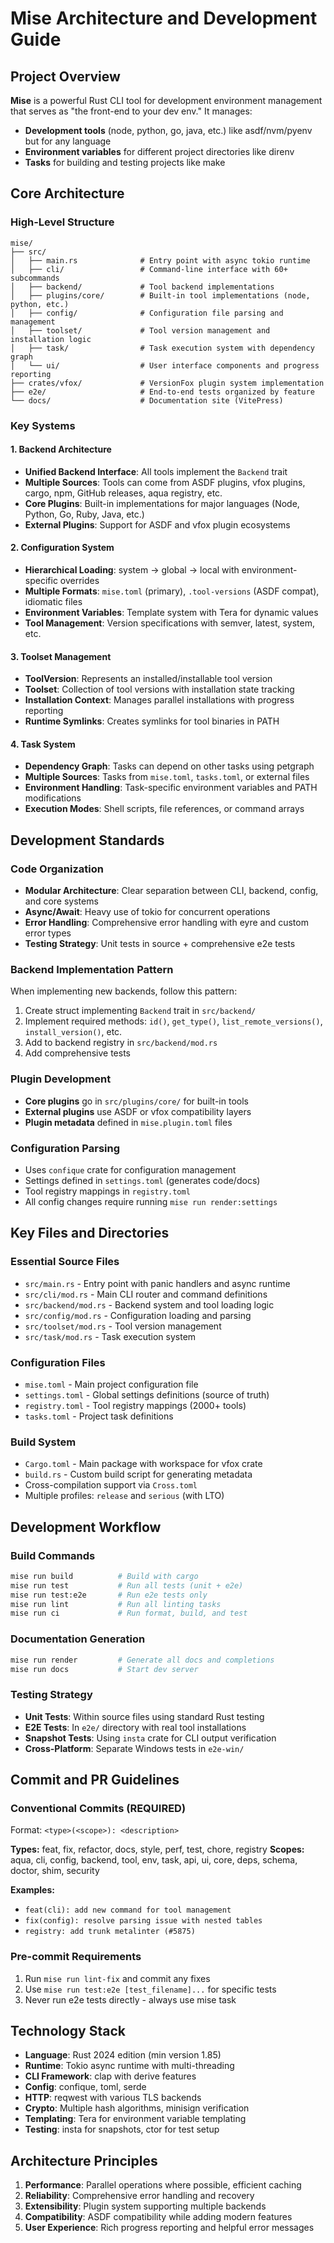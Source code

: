 # Mise Architecture and Development Guide

## Project Overview

**Mise** is a powerful Rust CLI tool for development environment management that serves as "the front-end to your dev env." It manages:
- **Development tools** (node, python, go, java, etc.) like asdf/nvm/pyenv but for any language
- **Environment variables** for different project directories like direnv
- **Tasks** for building and testing projects like make

## Core Architecture

### High-Level Structure

```
mise/
├── src/
│   ├── main.rs              # Entry point with async tokio runtime
│   ├── cli/                 # Command-line interface with 60+ subcommands
│   ├── backend/             # Tool backend implementations
│   ├── plugins/core/        # Built-in tool implementations (node, python, etc.)
│   ├── config/              # Configuration file parsing and management
│   ├── toolset/             # Tool version management and installation logic
│   ├── task/                # Task execution system with dependency graph
│   └── ui/                  # User interface components and progress reporting
├── crates/vfox/             # VersionFox plugin system implementation
├── e2e/                     # End-to-end tests organized by feature
└── docs/                    # Documentation site (VitePress)
```

### Key Systems

#### 1. Backend Architecture
- **Unified Backend Interface**: All tools implement the `Backend` trait
- **Multiple Sources**: Tools can come from ASDF plugins, vfox plugins, cargo, npm, GitHub releases, aqua registry, etc.
- **Core Plugins**: Built-in implementations for major languages (Node, Python, Go, Ruby, Java, etc.)
- **External Plugins**: Support for ASDF and vfox plugin ecosystems

#### 2. Configuration System
- **Hierarchical Loading**: system → global → local with environment-specific overrides
- **Multiple Formats**: `mise.toml` (primary), `.tool-versions` (ASDF compat), idiomatic files
- **Environment Variables**: Template system with Tera for dynamic values
- **Tool Management**: Version specifications with semver, latest, system, etc.

#### 3. Toolset Management
- **ToolVersion**: Represents an installed/installable tool version
- **Toolset**: Collection of tool versions with installation state tracking
- **Installation Context**: Manages parallel installations with progress reporting
- **Runtime Symlinks**: Creates symlinks for tool binaries in PATH

#### 4. Task System
- **Dependency Graph**: Tasks can depend on other tasks using petgraph
- **Multiple Sources**: Tasks from `mise.toml`, `tasks.toml`, or external files
- **Environment Handling**: Task-specific environment variables and PATH modifications
- **Execution Modes**: Shell scripts, file references, or command arrays

## Development Standards

### Code Organization
- **Modular Architecture**: Clear separation between CLI, backend, config, and core systems
- **Async/Await**: Heavy use of tokio for concurrent operations
- **Error Handling**: Comprehensive error handling with eyre and custom error types
- **Testing Strategy**: Unit tests in source + comprehensive e2e tests

### Backend Implementation Pattern
When implementing new backends, follow this pattern:
1. Create struct implementing `Backend` trait in `src/backend/`
2. Implement required methods: `id()`, `get_type()`, `list_remote_versions()`, `install_version()`, etc.
3. Add to backend registry in `src/backend/mod.rs`
4. Add comprehensive tests

### Plugin Development
- **Core plugins** go in `src/plugins/core/` for built-in tools
- **External plugins** use ASDF or vfox compatibility layers
- **Plugin metadata** defined in `mise.plugin.toml` files

### Configuration Parsing
- Uses `confique` crate for configuration management
- Settings defined in `settings.toml` (generates code/docs)
- Tool registry mappings in `registry.toml`
- All config changes require running `mise run render:settings`

## Key Files and Directories

### Essential Source Files
- `src/main.rs` - Entry point with panic handlers and async runtime
- `src/cli/mod.rs` - Main CLI router and command definitions
- `src/backend/mod.rs` - Backend system and tool loading logic
- `src/config/mod.rs` - Configuration loading and parsing
- `src/toolset/mod.rs` - Tool version management
- `src/task/mod.rs` - Task execution system

### Configuration Files
- `mise.toml` - Main project configuration file
- `settings.toml` - Global settings definitions (source of truth)
- `registry.toml` - Tool registry mappings (2000+ tools)
- `tasks.toml` - Project task definitions

### Build System
- `Cargo.toml` - Main package with workspace for vfox crate
- `build.rs` - Custom build script for generating metadata
- Cross-compilation support via `Cross.toml`
- Multiple profiles: `release` and `serious` (with LTO)

## Development Workflow

### Build Commands
```bash
mise run build          # Build with cargo
mise run test           # Run all tests (unit + e2e)
mise run test:e2e       # Run e2e tests only
mise run lint           # Run all linting tasks
mise run ci             # Run format, build, and test
```

### Documentation Generation
```bash
mise run render         # Generate all docs and completions
mise run docs           # Start dev server
```

### Testing Strategy
- **Unit Tests**: Within source files using standard Rust testing
- **E2E Tests**: In `e2e/` directory with real tool installations
- **Snapshot Tests**: Using `insta` crate for CLI output verification
- **Cross-Platform**: Separate Windows tests in `e2e-win/`

## Commit and PR Guidelines

### Conventional Commits (REQUIRED)
Format: `<type>(<scope>): <description>`

**Types:** feat, fix, refactor, docs, style, perf, test, chore, registry
**Scopes:** aqua, cli, config, backend, tool, env, task, api, ui, core, deps, schema, doctor, shim, security

**Examples:**
- `feat(cli): add new command for tool management`
- `fix(config): resolve parsing issue with nested tables`
- `registry: add trunk metalinter (#5875)`

### Pre-commit Requirements
1. Run `mise run lint-fix` and commit any fixes
2. Use `mise run test:e2e [test_filename]...` for specific tests
3. Never run e2e tests directly - always use mise task

## Technology Stack
- **Language**: Rust 2024 edition (min version 1.85)
- **Runtime**: Tokio async runtime with multi-threading
- **CLI Framework**: clap with derive features
- **Config**: confique, toml, serde
- **HTTP**: reqwest with various TLS backends
- **Crypto**: Multiple hash algorithms, minisign verification
- **Templating**: Tera for environment variable templating
- **Testing**: insta for snapshots, ctor for test setup

## Architecture Principles
1. **Performance**: Parallel operations where possible, efficient caching
2. **Reliability**: Comprehensive error handling and recovery
3. **Extensibility**: Plugin system supporting multiple backends
4. **Compatibility**: ASDF compatibility while adding modern features
5. **User Experience**: Rich progress reporting and helpful error messages